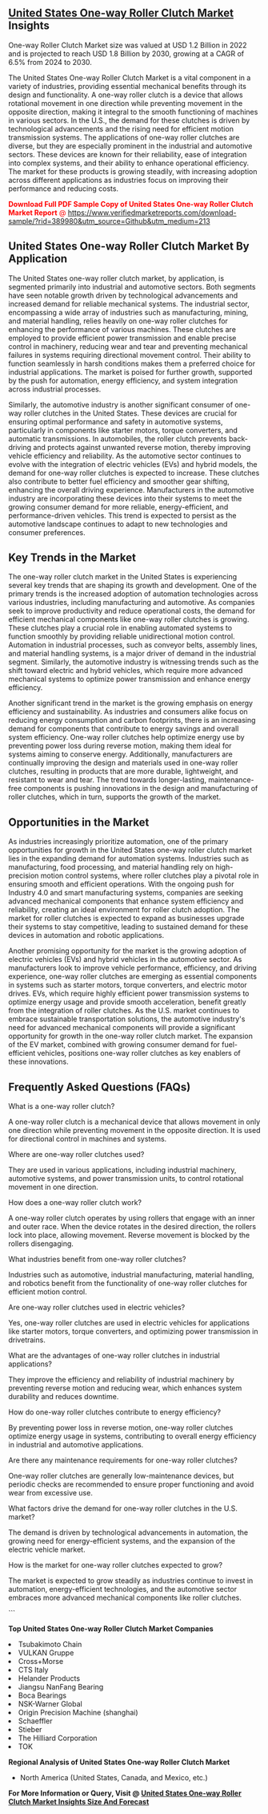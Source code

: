 <h2><a href="https://www.verifiedmarketreports.com/download-sample/?rid=389980&amp;utm_source=Github&amp;utm_medium=213" target="_blank">United States One-way Roller Clutch Market</a> Insights</h2><p>One-way Roller Clutch Market size was valued at USD 1.2 Billion in 2022 and is projected to reach USD 1.8 Billion by 2030, growing at a CAGR of 6.5% from 2024 to 2030.</p><p><p>The United States One-way Roller Clutch Market is a vital component in a variety of industries, providing essential mechanical benefits through its design and functionality. A one-way roller clutch is a device that allows rotational movement in one direction while preventing movement in the opposite direction, making it integral to the smooth functioning of machines in various sectors. In the U.S., the demand for these clutches is driven by technological advancements and the rising need for efficient motion transmission systems. The applications of one-way roller clutches are diverse, but they are especially prominent in the industrial and automotive sectors. These devices are known for their reliability, ease of integration into complex systems, and their ability to enhance operational efficiency. The market for these products is growing steadily, with increasing adoption across different applications as industries focus on improving their performance and reducing costs. <p><span class=""><span style="color: #ff0000;"><strong>Download Full PDF Sample Copy of United States One-way Roller Clutch Market Report</strong> @ </span><a href="https://www.verifiedmarketreports.com/download-sample/?rid=389980&amp;utm_source=Github&amp;utm_medium=213" target="_blank">https://www.verifiedmarketreports.com/download-sample/?rid=389980&amp;utm_source=Github&amp;utm_medium=213</a></span></p></p><h2>United States One-way Roller Clutch Market By Application</h2><p>The United States one-way roller clutch market, by application, is segmented primarily into industrial and automotive sectors. Both segments have seen notable growth driven by technological advancements and increased demand for reliable mechanical systems. The industrial sector, encompassing a wide array of industries such as manufacturing, mining, and material handling, relies heavily on one-way roller clutches for enhancing the performance of various machines. These clutches are employed to provide efficient power transmission and enable precise control in machinery, reducing wear and tear and preventing mechanical failures in systems requiring directional movement control. Their ability to function seamlessly in harsh conditions makes them a preferred choice for industrial applications. The market is poised for further growth, supported by the push for automation, energy efficiency, and system integration across industrial processes. <p>Similarly, the automotive industry is another significant consumer of one-way roller clutches in the United States. These devices are crucial for ensuring optimal performance and safety in automotive systems, particularly in components like starter motors, torque converters, and automatic transmissions. In automobiles, the roller clutch prevents back-driving and protects against unwanted reverse motion, thereby improving vehicle efficiency and reliability. As the automotive sector continues to evolve with the integration of electric vehicles (EVs) and hybrid models, the demand for one-way roller clutches is expected to increase. These clutches also contribute to better fuel efficiency and smoother gear shifting, enhancing the overall driving experience. Manufacturers in the automotive industry are incorporating these devices into their systems to meet the growing consumer demand for more reliable, energy-efficient, and performance-driven vehicles. This trend is expected to persist as the automotive landscape continues to adapt to new technologies and consumer preferences. </p><h2>Key Trends in the Market</h2><p>The one-way roller clutch market in the United States is experiencing several key trends that are shaping its growth and development. One of the primary trends is the increased adoption of automation technologies across various industries, including manufacturing and automotive. As companies seek to improve productivity and reduce operational costs, the demand for efficient mechanical components like one-way roller clutches is growing. These clutches play a crucial role in enabling automated systems to function smoothly by providing reliable unidirectional motion control. Automation in industrial processes, such as conveyor belts, assembly lines, and material handling systems, is a major driver of demand in the industrial segment. Similarly, the automotive industry is witnessing trends such as the shift toward electric and hybrid vehicles, which require more advanced mechanical systems to optimize power transmission and enhance energy efficiency.<p>Another significant trend in the market is the growing emphasis on energy efficiency and sustainability. As industries and consumers alike focus on reducing energy consumption and carbon footprints, there is an increasing demand for components that contribute to energy savings and overall system efficiency. One-way roller clutches help optimize energy use by preventing power loss during reverse motion, making them ideal for systems aiming to conserve energy. Additionally, manufacturers are continually improving the design and materials used in one-way roller clutches, resulting in products that are more durable, lightweight, and resistant to wear and tear. The trend towards longer-lasting, maintenance-free components is pushing innovations in the design and manufacturing of roller clutches, which in turn, supports the growth of the market. </p><h2>Opportunities in the Market</h2><p>As industries increasingly prioritize automation, one of the primary opportunities for growth in the United States one-way roller clutch market lies in the expanding demand for automation systems. Industries such as manufacturing, food processing, and material handling rely on high-precision motion control systems, where roller clutches play a pivotal role in ensuring smooth and efficient operations. With the ongoing push for Industry 4.0 and smart manufacturing systems, companies are seeking advanced mechanical components that enhance system efficiency and reliability, creating an ideal environment for roller clutch adoption. The market for roller clutches is expected to expand as businesses upgrade their systems to stay competitive, leading to sustained demand for these devices in automation and robotic applications. <p>Another promising opportunity for the market is the growing adoption of electric vehicles (EVs) and hybrid vehicles in the automotive sector. As manufacturers look to improve vehicle performance, efficiency, and driving experience, one-way roller clutches are emerging as essential components in systems such as starter motors, torque converters, and electric motor drives. EVs, which require highly efficient power transmission systems to optimize energy usage and provide smooth acceleration, benefit greatly from the integration of roller clutches. As the U.S. market continues to embrace sustainable transportation solutions, the automotive industry's need for advanced mechanical components will provide a significant opportunity for growth in the one-way roller clutch market. The expansion of the EV market, combined with growing consumer demand for fuel-efficient vehicles, positions one-way roller clutches as key enablers of these innovations. </p><h2>Frequently Asked Questions (FAQs)</h2><p>What is a one-way roller clutch?</p><p>A one-way roller clutch is a mechanical device that allows movement in only one direction while preventing movement in the opposite direction. It is used for directional control in machines and systems.</p><p>Where are one-way roller clutches used?</p><p>They are used in various applications, including industrial machinery, automotive systems, and power transmission units, to control rotational movement in one direction.</p><p>How does a one-way roller clutch work?</p><p>A one-way roller clutch operates by using rollers that engage with an inner and outer race. When the device rotates in the desired direction, the rollers lock into place, allowing movement. Reverse movement is blocked by the rollers disengaging.</p><p>What industries benefit from one-way roller clutches?</p><p>Industries such as automotive, industrial manufacturing, material handling, and robotics benefit from the functionality of one-way roller clutches for efficient motion control.</p><p>Are one-way roller clutches used in electric vehicles?</p><p>Yes, one-way roller clutches are used in electric vehicles for applications like starter motors, torque converters, and optimizing power transmission in drivetrains.</p><p>What are the advantages of one-way roller clutches in industrial applications?</p><p>They improve the efficiency and reliability of industrial machinery by preventing reverse motion and reducing wear, which enhances system durability and reduces downtime.</p><p>How do one-way roller clutches contribute to energy efficiency?</p><p>By preventing power loss in reverse motion, one-way roller clutches optimize energy usage in systems, contributing to overall energy efficiency in industrial and automotive applications.</p><p>Are there any maintenance requirements for one-way roller clutches?</p><p>One-way roller clutches are generally low-maintenance devices, but periodic checks are recommended to ensure proper functioning and avoid wear from excessive use.</p><p>What factors drive the demand for one-way roller clutches in the U.S. market?</p><p>The demand is driven by technological advancements in automation, the growing need for energy-efficient systems, and the expansion of the electric vehicle market.</p><p>How is the market for one-way roller clutches expected to grow?</p><p>The market is expected to grow steadily as industries continue to invest in automation, energy-efficient technologies, and the automotive sector embraces more advanced mechanical components like roller clutches.</p>```</p><p><strong>Top United States One-way Roller Clutch Market Companies</strong></p><div data-test-id=""><p><li>Tsubakimoto Chain</li><li> VULKAN Gruppe</li><li> Cross+Morse</li><li> CTS Italy</li><li> Helander Products</li><li> Jiangsu NanFang Bearing</li><li> Boca Bearings</li><li> NSK-Warner Global</li><li> Origin Precision Machine (shanghai)</li><li> Schaeffler</li><li> Stieber</li><li> The Hilliard Corporation</li><li> TOK</li></p><div><strong>Regional Analysis of&nbsp;United States One-way Roller Clutch Market</strong></div><ul><li dir="ltr"><p dir="ltr">North America&nbsp;(United States, Canada, and Mexico, etc.)</p></li></ul><p><strong>For More Information or Query, Visit @&nbsp;</strong><strong><a href="https://www.verifiedmarketreports.com/product/one-way-roller-clutch-market/?utm_source=Github&amp;utm_medium=213" target="_blank">United States One-way Roller Clutch Market Insights Size And Forecast</a></strong></p></div>
